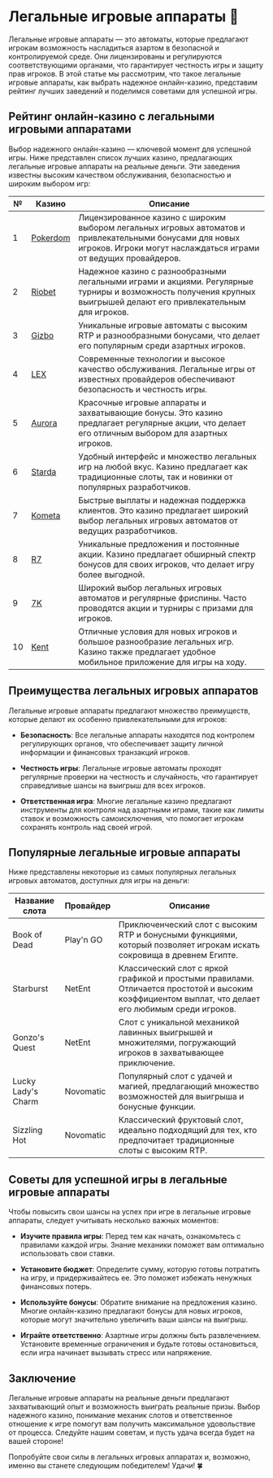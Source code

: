 # Легальные игровые аппараты 🎰

Легальные игровые аппараты — это автоматы, которые предлагают игрокам возможность насладиться азартом в безопасной и контролируемой среде. Они лицензированы и регулируются соответствующими органами, что гарантирует честность игры и защиту прав игроков. В этой статье мы рассмотрим, что такое легальные игровые аппараты, как выбрать надежное онлайн-казино, представим рейтинг лучших заведений и поделимся советами для успешной игры.

## Рейтинг онлайн-казино с легальными игровыми аппаратами

Выбор надежного онлайн-казино — ключевой момент для успешной игры. Ниже представлен список лучших казино, предлагающих легальные игровые аппараты на реальные деньги. Эти заведения известны высоким качеством обслуживания, безопасностью и широким выбором игр:

| №  | Казино        | Описание                                                     |
|----|---------------|--------------------------------------------------------------|
| 1  | [Pokerdom](https://brandplay.link/4k77v2yx)   | Лицензированное казино с широким выбором легальных игровых автоматов и привлекательными бонусами для новых игроков. Игроки могут наслаждаться играми от ведущих провайдеров.    |
| 2  | [Riobet](https://brandplay.link/7xBLTPyj)      | Надежное казино с разнообразными легальными играми и акциями. Регулярные турниры и возможность получения крупных выигрышей делают его привлекательным для игроков.      |
| 3  | [Gizbo](https://brandplay.link/bprXw4YV)       | Уникальные игровые автоматы с высоким RTP и разнообразными бонусами, что делает его популярным среди азартных игроков.                         |
| 4  | [LEX](https://brandplay.link/zW4hdDFV)         | Современные технологии и высокое качество обслуживания. Легальные игры от известных провайдеров обеспечивают безопасность и честность игры.         |
| 5  | [Aurora](https://10trafic-stat2.com/click/668546556bcc6313411604bd/6766/13032/subaccount) | Красочные игровые аппараты и захватывающие бонусы. Это казино предлагает регулярные акции, что делает его отличным выбором для азартных игроков.              |
| 6  | [Starda](https://brandplay.link/fB7xwRFL)      | Удобный интерфейс и множество легальных игр на любой вкус. Казино предлагает как традиционные слоты, так и новинки от популярных разработчиков.          |
| 7  | [Kometa](https://brandplay.link/8ZymQJV8)      | Быстрые выплаты и надежная поддержка клиентов. Это казино предлагает широкий выбор легальных игровых автоматов от ведущих разработчиков.             |
| 8  | [R7](https://brandplay.link/bMd3Yjsw)          | Уникальные предложения и постоянные акции. Казино предлагает обширный спектр бонусов для своих игроков, что делает игру более выгодной.                 |
| 9  | [7K](https://brandplay.link/BvQyFShp)          | Широкий выбор легальных игровых автоматов и регулярные фриспины. Часто проводятся акции и турниры с призами для игроков.               |
| 10 | [Kent](https://brandplay.link/Fv2WP3js)        | Отличные условия для новых игроков и большое разнообразие легальных игр. Казино также предлагает удобное мобильное приложение для игры на ходу.          |

## Преимущества легальных игровых аппаратов

Легальные игровые аппараты предлагают множество преимуществ, которые делают их особенно привлекательными для игроков:

- **Безопасность**: Все легальные аппараты находятся под контролем регулирующих органов, что обеспечивает защиту личной информации и финансовых транзакций игроков.

- **Честность игры**: Легальные игровые автоматы проходят регулярные проверки на честность и случайность, что гарантирует справедливые шансы на выигрыш для всех игроков.

- **Ответственная игра**: Многие легальные казино предлагают инструменты для контроля над азартными играми, такие как лимиты ставок и возможность самоисключения, что помогает игрокам сохранять контроль над своей игрой.

## Популярные легальные игровые аппараты

Ниже представлены некоторые из самых популярных легальных игровых автоматов, доступных для игры на деньги:

| Название слота     | Провайдер        | Описание                                                     |
|--------------------|------------------|--------------------------------------------------------------|
| Book of Dead       | Play'n GO         | Приключенческий слот с высоким RTP и бонусными функциями, который позволяет игрокам искать сокровища в древнем Египте.    |
| Starburst          | NetEnt            | Классический слот с яркой графикой и простыми правилами. Отличается простотой и высоким коэффициентом выплат, что делает его любимым среди игроков.     |
| Gonzo's Quest      | NetEnt            | Слот с уникальной механикой лавинных выигрышей и множителями, погружающий игроков в захватывающее приключение. |
| Lucky Lady's Charm | Novomatic         | Популярный слот с удачей и магией, предлагающий множество возможностей для выигрыша и бонусные функции.    |
| Sizzling Hot       | Novomatic         | Классический фруктовый слот, идеально подходящий для тех, кто предпочитает традиционные слоты с высоким RTP. |

## Советы для успешной игры в легальные игровые аппараты

Чтобы повысить свои шансы на успех при игре в легальные игровые аппараты, следует учитывать несколько важных моментов:

- **Изучите правила игры**: Перед тем как начать, ознакомьтесь с правилами каждой игры. Знание механики поможет вам оптимально использовать свои ставки.

- **Установите бюджет**: Определите сумму, которую готовы потратить на игру, и придерживайтесь ее. Это поможет избежать ненужных финансовых потерь.

- **Используйте бонусы**: Обратите внимание на предложения казино. Многие онлайн-казино предлагают бонусы для новых игроков, которые могут значительно увеличить ваши шансы на выигрыш.

- **Играйте ответственно**: Азартные игры должны быть развлечением. Установите временные ограничения и будьте готовы остановиться, если игра начинает вызывать стресс или напряжение.

## Заключение

Легальные игровые аппараты на реальные деньги предлагают захватывающий опыт и возможность выиграть реальные призы. Выбор надежного казино, понимание механик слотов и ответственное отношение к игре помогут вам получить максимальное удовольствие от процесса. Следуйте нашим советам, и пусть удача всегда будет на вашей стороне!

Попробуйте свои силы в легальных игровых аппаратах и, возможно, именно вы станете следующим победителем! Удачи! 🍀
